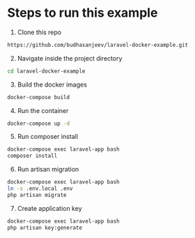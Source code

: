 # Steps to run this example

1. Clone this repo
```bash
https://github.com/budhasanjeev/laravel-docker-example.git
```

2. Navigate inside the project directory
```bash
cd laravel-docker-example
```

3. Build the docker images
```bash
docker-compose build
```

4. Run the container
```bash
docker-compose up -d
```

5. Run composer install
```bash
docker-compose exec laravel-app bash
composer install
```

6. Run artisan migration
```bash
docker-compose exec laravel-app bash
ln -s .env.local .env
php artisan migrate
```

7. Create application key
```bash
docker-compose exec laravel-app bash
php artisan key:generate
```

